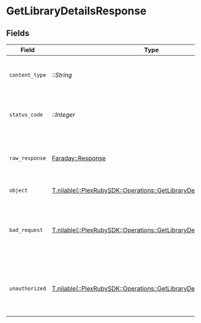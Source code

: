 # GetLibraryDetailsResponse


## Fields

| Field                                                                                                                           | Type                                                                                                                            | Required                                                                                                                        | Description                                                                                                                     |
| ------------------------------------------------------------------------------------------------------------------------------- | ------------------------------------------------------------------------------------------------------------------------------- | ------------------------------------------------------------------------------------------------------------------------------- | ------------------------------------------------------------------------------------------------------------------------------- |
| `content_type`                                                                                                                  | *::String*                                                                                                                      | :heavy_check_mark:                                                                                                              | HTTP response content type for this operation                                                                                   |
| `status_code`                                                                                                                   | *::Integer*                                                                                                                     | :heavy_check_mark:                                                                                                              | HTTP response status code for this operation                                                                                    |
| `raw_response`                                                                                                                  | [Faraday::Response](https://www.rubydoc.info/gems/faraday/Faraday/Response)                                                     | :heavy_check_mark:                                                                                                              | Raw HTTP response; suitable for custom response parsing                                                                         |
| `object`                                                                                                                        | [T.nilable(::PlexRubySDK::Operations::GetLibraryDetailsResponseBody)](../../models/operations/getlibrarydetailsresponsebody.md) | :heavy_minus_sign:                                                                                                              | The details of the library                                                                                                      |
| `bad_request`                                                                                                                   | [T.nilable(::PlexRubySDK::Operations::GetLibraryDetailsBadRequest)](../../models/operations/getlibrarydetailsbadrequest.md)     | :heavy_minus_sign:                                                                                                              | Bad Request - A parameter was not specified, or was specified incorrectly.                                                      |
| `unauthorized`                                                                                                                  | [T.nilable(::PlexRubySDK::Operations::GetLibraryDetailsUnauthorized)](../../models/operations/getlibrarydetailsunauthorized.md) | :heavy_minus_sign:                                                                                                              | Unauthorized - Returned if the X-Plex-Token is missing from the header or query.                                                |